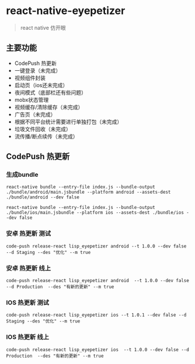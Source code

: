 # react-native-eyepetizer
> react native 仿开眼

## 主要功能
- CodePush 热更新
- 一键登录（未完成）
- 视频组件封装
- 启动页（ios还未完成）
- 夜间模式（底部栏还有些问题）
- mobx状态管理
- 视频缓存/清除缓存（未完成）
- 广告页（未完成）
- 根据不同平台统计需要进行单独打包（未完成）
- 垃圾文件回收（未完成）
- 流传播/断点续传（未完成）

## CodePush 热更新

### 生成bundle
```
react-native bundle --entry-file index.js --bundle-output ./bundle/android/main.jsbundle --platform android --assets-dest ./bundle/android --dev false

react-native bundle --entry-file index.js --bundle-output ./bundle/ios/main.jsbundle --platform ios --assets-dest ./bundle/ios --dev false
```

### 安卓 热更新 测试
```
code-push release-react lisp_eyepetizer android --t 1.0.0 --dev false --d Staging --des "优化" --m true
```

### 安卓 热更新 线上
```
code-push release-react lisp_eyepetizer android  --t 1.0.0 --dev false --d Production  --des "有新的更新" --m true
```

### IOS 热更新 测试
```
code-push release-react lisp_eyepetizer ios --t 1.0.1 --dev false --d Staging --des "优化" --m true
```

### IOS 热更新 线上
```
code-push release-react lisp_eyepetizer ios  --t 1.0.0 --dev false --d Production  --des "有新的更新" --m true
```

